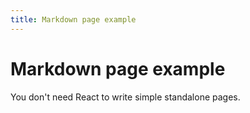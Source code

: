 ```yaml
---
title: Markdown page example
---
```


<!-- markdownlint-disable MD025  -->
# Markdown page example

You don't need React to write simple standalone pages.
